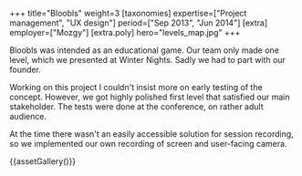 +++
title="Bloobls"
weight=3
[taxonomies]
expertise=["Project management", "UX design"]
period=["Sep 2013", "Jun 2014"]
[extra]
employer=["Mozgy"]
[extra.poly]
hero="levels_map.jpg"
+++

Bloobls was intended as an educational game. Our team only made one level, which we presented at Winter Nights. Sadly we had to part with our founder.

Working on this project I couldn't insist more on early testing of the concept. However, we got highly polished first level that satisfied our main stakeholder. The tests were done at the conference, on rather adult audience.

At the time there wasn't an easily accessible solution for session recording, so we implemented our own recording of screen and user-facing camera.

{{assetGallery()}}